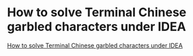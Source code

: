 # How to solve Terminal Chinese garbled characters under IDEA
[How to solve Terminal Chinese garbled characters under IDEA](https://aiwithcloud.com/2022/09/15/how_to_solve_terminal_chinese_garbled_characters_under_idea/)